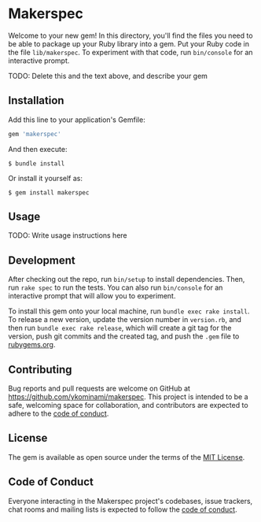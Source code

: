 # Makerspec

Welcome to your new gem! In this directory, you'll find the files you need to be able to package up your Ruby library into a gem. Put your Ruby code in the file `lib/makerspec`. To experiment with that code, run `bin/console` for an interactive prompt.

TODO: Delete this and the text above, and describe your gem

## Installation

Add this line to your application's Gemfile:

```ruby
gem 'makerspec'
```

And then execute:

    $ bundle install

Or install it yourself as:

    $ gem install makerspec

## Usage

TODO: Write usage instructions here

## Development

After checking out the repo, run `bin/setup` to install dependencies. Then, run `rake spec` to run the tests. You can also run `bin/console` for an interactive prompt that will allow you to experiment.

To install this gem onto your local machine, run `bundle exec rake install`. To release a new version, update the version number in `version.rb`, and then run `bundle exec rake release`, which will create a git tag for the version, push git commits and the created tag, and push the `.gem` file to [rubygems.org](https://rubygems.org).

## Contributing

Bug reports and pull requests are welcome on GitHub at https://github.com/ykominami/makerspec. This project is intended to be a safe, welcoming space for collaboration, and contributors are expected to adhere to the [code of conduct](https://github.com/ykominami/makerspec/blob/master/CODE_OF_CONDUCT.md).

## License

The gem is available as open source under the terms of the [MIT License](https://opensource.org/licenses/MIT).

## Code of Conduct

Everyone interacting in the Makerspec project's codebases, issue trackers, chat rooms and mailing lists is expected to follow the [code of conduct](https://github.com/ykominami/makerspec/blob/master/CODE_OF_CONDUCT.md).

